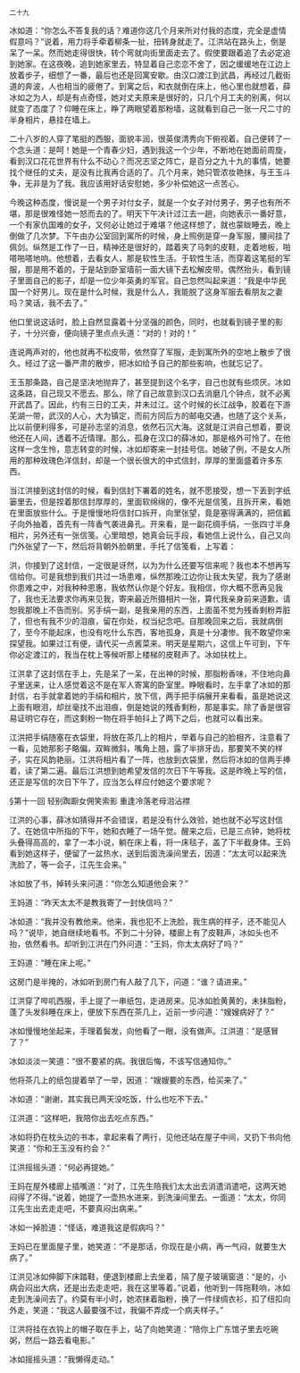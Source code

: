     二十九 

   冰如道：“你怎么不答复我的话？难道你这几个月来所对付我的态度，完全是虚情假意吗？”说着，用力将手牵着柳条一扯，扭转身就走了。江洪站在路头上，倒是呆了一呆。然而她走得很快，转个弯就向街里面走去了。假使要跟着追了去必定追到她家。在这夜晚，追到她家里去，特显着自己恋恋不舍了，因之缓缓地在江边上放着步子，细想了一番，最后也还是回寓安歇。由汉口渡江到武昌，再经过几截街道的奔波，人也相当的疲倦了。到寓之后，和衣就倒在床上，他心里也就想着，薛冰如之为人，却是有点奇怪，她对丈夫原来是很好的，只几个月工夫的别离，何以就变了态度了？仰睡在床上，睁了两眼望着那粉墙，这就看到自己一张一尺二寸的半身相片，悬挂在墙上。

   二十八岁的人穿了笔挺的西服，面貌丰润，很英俊清秀向下俯视着。自己便转了一个念头道：是呵！她是一个青春少妇，遇到我这一个少年，不断地在她面前周旋，看到汉口花花世界有什么不动心？而况志坚之阵亡，是百分之九十九的事情，她要找个继任的丈夫，是没有比我再合适的了。几个月来，她只管浓妆艳抹，与王玉斗争，无非是为了我。我应该用好话安慰她，多少补偿她这一点苦心。

   今晚这种态度，慢说是一个男子对付女子，就是一个女子对付男子，男子也有所不堪，那是很难怪她一怒而去的了。明天下午决计过江去一趟，向她表示一番好意，一个有家仇国难的女子，又何必让她过于难堪？他这样想了，就也蒙眬睡去，晚上倒做了几次梦。下午由办公室回到寓所的时候，身上照例是穿一身军服，腰间挂了佩剑。纵然是工作了一日，精神还是很好的，踏着夹了马刺的皮鞋，走着地板，啪嗒啪嗒地响。他想着，去看女人，那是软性生活。于软性生活，而穿着这笔挺的军服，那是用不着的，于是站到卧室墙前一面大镜下去松解皮带。偶然抬头，看到镜子里面自己的影子，却是一位少年英勇的军官。自己忽然叫起来道：“我是中华民国一个好男儿。现在是什么时候，我是什么人，我能脱了这身军服去看朋友之妻吗？笑话，我不去了。”

   他口里说这话时，脸上自然显露着十分坚强的颜色，同时，也就看到镜子里的影子，十分兴奋，便向镜子里点点头道：“对的！对的！”

   连说两声对的，他也就再不松皮带，依然穿了军服，走到寓所外的空地上散步了很久。经过了这一番严肃的散步，把冰如给予自己的那些影响，也就忘记了。

   王玉那条路，自己是坚决地抛弃了，甚至提到这个名字，自己也就有些烦厌。冰如这条路，自己现又不愿去。那么，除了自己故意到汉口去消磨几个钟点，就不必离开武昌了。因此，约有三日的工夫，并未过江。这个时候的长江战争，胶着在下游芜湖一带，武汉的人心，大为镇定，而前方同后方的邮电交通，也随了这个关系，比以前便利得多，可是孙志坚的消息，依然石沉大海。这就是江洪自己想着，要说他还在人间，透着不近情理。那么，孤身在汉口的薛冰如，那是格外可怜了。在他这样一念生怜，意志转变的时候，冰如却寄来一封挂号信。她破了例，不是女人所用的那种玫瑰色洋信封，却是一个很长很大的中式信封，厚厚的里面盛着许多东西。

   当江洪接到这封信的时候，看到信封下署着的姓名，就不愿接受，想一下丢到字纸篓里去，但是捏着那信封厚厚的，里面软绵绵的，像不光是信笺，且拆开来，看她在里面放些什么。于是慢慢地将信封口拆开，向里张望，竟是塞得满满的，把信瓤子向外抽着，首先有一阵香气袭进鼻孔。开来看，是一副花绸手绢，一张四寸半身相片，另外还有一张信笺。心里暗想，她真会玩手段，看她信上说什么，自己又向门外张望了一下，然后将背朝外脸朝里，手托了信笺看，上写着：

   洪，你接到了这封信，一定很是讶然，以为为什么还要写信来呢？我也本不想再写信给你。可是我想到我们共过一场患难，纵然那晚江边你让我太失望，我为了感谢你患难之中，对我种种恩惠，我依然认你是个好友。我相信，你大概不愿再见我了，我也无法要求你再来见我，寄来最近所摄相片一张，算代我亲身前来道歉，请恕我那晚上不告而别。另手绢一副，是我亲用的东西，上面虽不觉为残香剩粉弄脏了，但也有我不少的泪痕，留在你处，权当纪念吧。自那晚回来之后，我就病倒了，至今不能起床，也没有吃什么东西，客地孤身，真是十分凄惨。我不敢望你来探望我。如果过江有便，请代买一点酱菜来。明天是星期六，这信上午可到，下午你必定渡江的，我当在枕上等候听那上楼梯的皮鞋声了。冰如扶枕上。

   江洪拿了这封信在手上，先是呆了一呆，在出神的时候，那脂粉香味，不住地向鼻子里送来，让人感觉着这不是在军人寄寓的卧室里。睁眼看时，左手拿了冰如的那封信，右手就拿着她的手绢和相片，放下信，两手把手绢展开来看看，虽是她说这上面有眼泪，却丝毫找不出泪痕，倒是她说的残香剩粉，那是事实。除了香是很容易证明它存在，而这剩粉一物在将手帕抖上了两下之后，也就可以看出来。

   江洪把手绢随塞在衣袋里，将放在茶几上的相片，举着与自己的脸相齐，注意看了一看，见她那影子略偏，双眸微斜，嘴角上翘，露了半排牙齿，那要笑不笑的样子，实在风韵艳丽。江洪将相片看了一阵，也放到衣袋里，然后将冰如的信两手捧着，读了第二遍。最后江洪想到她希望发信的次日下午等我。这是昨晚上写的信，还正是写信的次日下午了，应当怎么样应付她这个要求呢？

   §第十一回 轻别踟蹰女佣笑索影 重逢冷落老母泪沾襟

   江洪的心事，薛冰如猜得并不会错误，若是没有什么效验，她也就不必写这封信了。在她信中所指的下午，她和衣睡了一场午觉。醒来之后，已是三点钟，她将枕头叠得高高的，拿了一本小说，躺在床上看，将一床毯子，盖了下半截身体。王妈看到她这样子，便留了一盆热水，送到后面洗澡间里去，因道：“太太可以起来洗洗脸了，等一会子，江先生会来。”

   冰如放了书，掉转头来问道：“你怎么知道他会来？”

   王妈道：“昨天太太不是教我寄了一封快信吗？”

   冰如道：“我并没有教他来。他来，我也犯不上洗脸，我生病的样子，还不能见人吗？”说毕，她自继续地看书。不到二十分钟，楼廊上有了皮鞋声，冰如头也不抬，依然看书。却听到江洪在门外问道：“王妈，你太太病好了吗？”

   王妈道：“睡在床上呢。”

   这房门是半掩的，冰如听到房门有人敲了几下，问道：“谁？请进来。”

   江洪穿了哔叽西服，手上提了一串纸包，走进房来。见冰如脸黄黄的，未抹脂粉，蓬了头发斜睡在床上，便放下东西在茶几上，近前一步问道：“嫂嫂病好了？”

   冰如慢慢地坐起来，手理着鬓发，向他看了一眼，没有做声。江洪道：“是感冒了？”

   冰如淡淡一笑道：“很不要紧的病。我很后悔，不该写信通知你。”

   他将茶几上的纸包提着举了一举，因道：“嫂嫂要的东西，给买来了。”

   冰如道：“谢谢，其实我已两天没吃饭，什么也吃不下去。”

   江洪道：“这样吧，我陪你出去吃点东西。”

   冰如将扔在枕头边的书本，拿起来看了两行，见他还站在屋子中间，又扔下书向他笑道：“你和王玉没有约会？”

   江洪摇摇头道：“何必再提她。”

   王妈在屋外楼廊上插嘴道：“对了，江先生陪我们太太出去消遣消遣吧，这两天她闷得了不得。”说着，她提了一壶热水进来，到洗澡间里去。一面道：“太太，你同江先生出去走走吧，不要真闷出病来。”

   冰如一掉脸道：“怪话，难道我这是假病吗？”

   王妈已在里面屋子里，她笑道：“不是那话，你现在是小病，再一气闷，就要生大病了。”

   江洪见冰如伸脚下床踏鞋，便退到楼廊上去坐着，隔了屋子玻璃窗道：“是的，小病会闷出大病，还是出去走走吧，我在这里等着。”说着，他听到一阵拖鞋响，冰如走到洗澡间去了。约莫有半小时，她浓抹着脂粉，换了一件绿绸衣衫，扣了纽扣向外走，笑道：“我这人最要强不过，我偏不弄成一个病夫样子。”

   江洪将挂在衣钩上的帽子取在手上，站了向她笑道：“陪你上广东馆子里去吃碗粥，然后一路去看电影。”

   冰如摇摇头道：“我懒得走动。”

